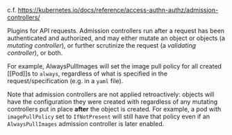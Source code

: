 c.f. https://kubernetes.io/docs/reference/access-authn-authz/admission-controllers/

Plugins for API requests.  Admission controllers run after a request has been authenticated and authorized, and may either mutate an object or objects (a *mutating controller*), or further scrutinize the request (a *validating controller*), or both.  

For example, AlwaysPullImages will set the image pull policy for all created [[Pod]]s to `always`, regardless of what is specified in the request/specification (e.g. in a `yaml` file).

Note that admission controllers are not applied retroactively: objects will have the configuration they were created with regardless of any mutating controllers put in place **after** the object is created.  For example, a pod with `imagePullPolicy` set to `IfNotPresent` will still have that policy even if an `AlwaysPullImages` admission controller is later enabled.